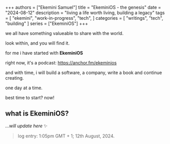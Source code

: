+++
authors = ["Ekemini Samuel"]
title = "EkeminiOS - the genesis"
date = "2024-08-12"
description = "living a life worth living, building a legacy"
tags = [
    "ekemini",
    "work-in-progress",
    "tech",
]
categories = [
    "writings",
    "tech",
    "building"
]
series = ["EkeminiOS"]
+++

we all have something valueable to share with the world.

look within, and you will find it.

for me i have started with **EkeminiOS**

right now, it's a podcast: https://anchor.fm/ekeminios 

and with time, i will build a software, a company, write a book and continue creating.

one day at a time.

best time to start? now!

## what is EkeminiOS?

_...will update here_ ✨


> log entry: 1:05pm GMT + 1; 12th August, 2024.


